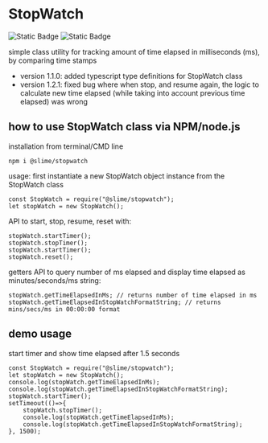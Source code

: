 # StopWatch

![Static Badge](https://img.shields.io/badge/type_definitions-100%25-blue)
![Static Badge](https://img.shields.io/badge/test_coverage-100%25-green)

simple class utility for tracking amount of time elapsed in milliseconds (ms), by comparing time stamps

- version 1.1.0: added typescript type definitions for StopWatch class
- version 1.2.1: fixed bug where when stop, and resume again, the logic to calculate new time elapsed (while taking into account previous time elapsed) was wrong

## how to use StopWatch class via NPM/node.js
installation from terminal/CMD line
```
npm i @slime/stopwatch
```
usage:
first instantiate a new StopWatch object instance from the StopWatch class
```
const StopWatch = require("@slime/stopwatch"); 
let stopWatch = new StopWatch(); 
```

API to start, stop, resume, reset with:

```
stopWatch.startTimer(); 
stopWatch.stopTimer();
stopWatch.startTimer();
stopWatch.reset();
```

getters API to query number of ms elapsed and display time elapsed as minutes/seconds/ms string:

```
stopWatch.getTimeElapsedInMs; // returns number of time elapsed in ms
stopWatch.getTimeElapsedInStopWatchFormatString; // returns mins/secs/ms in 00:00:00 format
```

## demo usage
start timer and show time elapsed after 1.5 seconds
```
const StopWatch = require("@slime/stopwatch"); 
let stopWatch = new StopWatch(); 
console.log(stopWatch.getTimeElapsedInMs);
console.log(stopWatch.getTimeElapsedInStopWatchFormatString); 
stopWatch.startTimer();
setTimeout(()=>{
    stopWatch.stopTimer();
    console.log(stopWatch.getTimeElapsedInMs);
    console.log(stopWatch.getTimeElapsedInStopWatchFormatString); 
}, 1500); 
```

